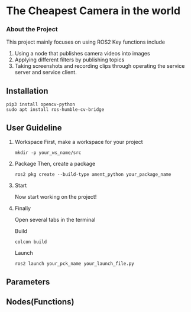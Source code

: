 # The Cheapest Camera in the world

### About the Project
This project mainly focuses on using ROS2
Key functions include 
1. Using a node that publishes camera videos into images
2. Applying different filters by publishing topics
3. Taking screenshots and recording clips through operating the service server and service client.

## Installation

    pip3 install opencv-python
    sudo apt install ros-humble-cv-bridge

## User Guideline

1. Workspace
   First, make a workspace for your project
   
       mkdir -p your_ws_name/src

3. Package
   Then, create a package
   
       ros2 pkg create --build-type ament_python your_package_name

4. Start

   Now start working on the project!

5. Finally

   Open several tabs in the terminal

   Build

       colcon build

   
   Launch

       ros2 launch your_pck_name your_launch_file.py
  
## Parameters


## Nodes(Functions)


